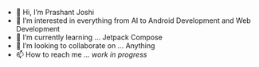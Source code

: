 - 👋 Hi, I’m Prashant Joshi 
- 👀 I’m interested in everything from AI to Android Development and Web Development
- 🌱 I’m currently learning ... Jetpack Compose
- 💞️ I’m looking to collaborate on ... Anything
- 📫 How to reach me ... *work in progress*
